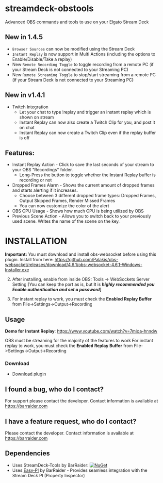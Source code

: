 # streamdeck-obstools
 Advanced OBS commands and tools to use on your Elgato Stream Deck

## New in 1.4.5
- `Browser Sources` can now be modified using the Stream Deck
- `Instant Replay` is now support in Multi Actions (including the options to Enable/Disable/Take a replay)
- New `Remote Recording Toggle` to toggle recording from a remote PC (if your Stream Deck is not connected to your Streaming PC)
- New `Remote Streaming Toggle` to stop/start streaming from a remote PC (if your Stream Deck is not connected to your Streaming PC)

## New in v1.4.1
- Twitch Integration
	- Let your chat to type !replay and trigger an instant replay which is shown on stream
    - Instant Replay can now also create a Twitch Clip for you, and post it on chat
    - Instant Replay can now create a Twitch Clip even if the replay buffer is off

## Features:
- Instant Replay Action - Click to save the last seconds of your stream to your OBS "Recordings" folder.
  - Long-Press the button to toggle whether the Instant Replay buffer is recording or not
- Dropped Frames Alarm - Shows the current amount of dropped frames and starts alerting if it increases.
  - Choose between 3 different dropped frame types: Dropped Frames, Output Skipped Frames, Render Missed Frames
  - You can now customize the color of the alert
- OBS CPU Usage - Shows how much CPU is being utilized by OBS
- Previous Scene Action - Allows you to switch back to your previously used scene. Writes the name of the scene on the key.

# INSTALLATION
**Important:** You must download and install obs-websocket before using this plugin. Install from here: https://github.com/Palakis/obs-websocket/releases/download/4.6.1/obs-websocket-4.6.1-Windows-Installer.exe

2. After installing, enable from inside OBS: Tools -> WebSockets Server Setting 
[You can keep the port as is, but It is ***highly recommended you Enable authentication and set a password***]

3. For instant replay to work, you must check the **Enabled Replay Buffer** from File->Settings->Output->Recording

## Usage
**Demo for Instant Replay**: https://www.youtube.com/watch?v=7mioa-hnndw

OBS must be streaming for the majority of the features to work
For instant replay to work, you must check the **Enabled Replay Buffer** from File->Settings->Output->Recording

### Download

* [Download plugin](https://github.com/BarRaider/streamdeck-obstools/releases/)

## I found a bug, who do I contact?
For support please contact the developer. Contact information is available at https://barraider.com

## I have a feature request, who do I contact?
Please contact the developer. Contact information is available at https://barraider.com

## Dependencies
* Uses StreamDeck-Tools by BarRaider: [![NuGet](https://img.shields.io/nuget/v/streamdeck-tools.svg?style=flat)](https://www.nuget.org/packages/streamdeck-tools)
* Uses [Easy-PI](https://github.com/BarRaider/streamdeck-easypi) by BarRaider - Provides seamless integration with the Stream Deck PI (Property Inspector) 

